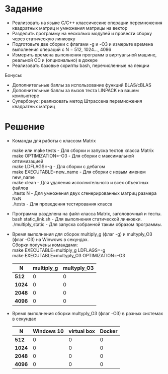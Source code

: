 # Задание  

* Реализовать на языке C/C++ классические операции перемножения квадратных матриц и умножения матрицы на вектор
* Разделить программу на несколько модулей и провести сборку через статическую линковку
* Подготовьте две сборки с флагами -g и  -O3 и измерьте времена выполнения операций с N = 512, 1024..., 4096
* Измерить времена выполнения программ в виртуальной машине, реальной ОС и (опционально) в докере
* Реализовать базовые скрипты bash, перечисленные на лекции

Бонусы:  

* Дополнительные баллы за использование функций BLAS/cBLAS
* Дополнительные баллы за вызов теста LINPACK на вашем компьютере
* Супербонус: реализовать метод Штрассена перемножения квадратных матриц

# Решение  

* Команды для работы с классом Matrix  

    make или make tests - Для сборки и запуска тестов класса Matrix
    make OPTIMIZATION=-O3 - Для сборки с максимальной оптимизацией  
    make LDFLAGS=-g - Для сборки с дебагом  
    make EXECUTABLE=new_name - Для сборки с новым именем new_name  
    make clean - Для удаления исполнительного и всех объектных файлов  
    ./tests N - Для умножения двух сгенерированных матриц размера NxN  
    ./tests - Для проведения тестирования класса  

* Программа разделена на файл класса Matrix, заголовочный и тесты.  
    bash static_link.sh - Для выполнения статической линковки.  
    ./multiply_static - Для запуска собранной таким образом программы.  

* Время выполнения для сборок multiply_g (флаг -g) и multyply_O3 (флаг -O3) на Winwows в секундах.  
    Сборки получены командами:  
    make EXECUTABLE=multiply_g LDFLAGS=-g  
    make EXECUTABLE=multyply_O3 OPTIMIZATION=-O3  

    N | multiply_g | multyply_O3
    --- | --- | ---
    **512** | 0 | 0
    **1024** | 0 | 0
    **2048** | 0 | 0
    **4096** | 0 | 0

* Время выполнения сборки multyply_O3 (флаг -O3) в разных системах в секундах  

    N | Windows 10 | virtual box | Docker
    --- | --- | --- | ---
    **512** | 0 | 0 | 0
    **1024** | 0 | 0 | 0
    **2048** | 0 | 0 | 0
    **4096** | 0 | 0 | 0
